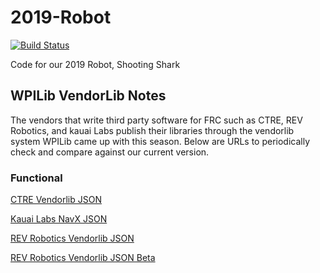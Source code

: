 # 2019-Robot

[![Build Status](https://travis-ci.com/FRC1257/2019-Robot.svg?branch=master)](https://travis-ci.com/FRC1257/2019-Robot)

Code for our 2019 Robot, Shooting Shark

## WPILib VendorLib Notes

The vendors that write third party software for FRC such as CTRE, REV Robotics, and kauai Labs publish their libraries through the vendorlib system WPILib came up with this season.  Below are URLs to periodically check and compare against our current version.

### Functional

[CTRE Vendorlib JSON](http://devsite.ctr-electronics.com/maven/release/com/ctre/phoenix/Phoenix-latest.json)

[Kauai Labs NavX JSON](https://www.kauailabs.com/dist/frc/2019/navx_frc.json)

[REV Robotics Vendorlib JSON](http://www.revrobotics.com/content/sw/max/sdk/REVRobotics.json)

[REV Robotics Vendorlib JSON Beta](https://www.revrobotics.com/content/sw/max/sdk/REVRobotics-Beta.json)
